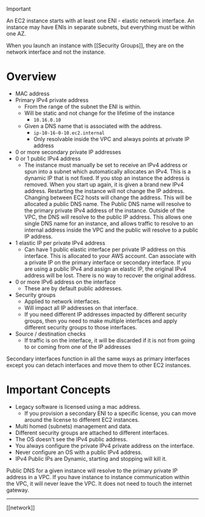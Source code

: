 
>[!important]
>An EC2 instance starts with at least one ENI - elastic network interface. An instance may have ENIs in separate subnets, but everything must be within one AZ.

When you launch an instance with [[Security Groups]], they are on the network interface and not the instance.


# Overview

-   MAC address
-   Primary IPv4 private address
    -   From the range of the subnet the ENI is within.
    -   Will be static and not change for the lifetime of the instance
        -   `10.16.0.10`
    -   Given a DNS name that is associated with the address.
        -   `ip-10-16-0-10.ec2.internal`
        -   Only resolvable inside the VPC and always points at private IP address
-   0 or more secondary private IP addresses
-   0 or 1 public IPv4 address
    -   The instance must manually be set to receive an IPv4 address or spun into a subnet which automatically allocates an IPv4. This is a dynamic IP that is not fixed. If you stop an instance the address is removed. When you start up again, it is given a brand new IPv4 address. Restarting the instance will not change the IP address. Changing between EC2 hosts will change the address. This will be allocated a public DNS name. The Public DNS name will resolve to the primary private IPv4 address of the instance. Outside of the VPC, the DNS will resolve to the public IP address. This allows one single DNS name for an instance, and allows traffic to resolve to an internal address inside the VPC and the public will resolve to a public IP address.
-   1 elastic IP per private IPv4 address
    -   Can have 1 public elastic interface per private IP address on this interface. This is allocated to your AWS account. Can associate with a private IP on the primary interface or secondary interface. If you are using a public IPv4 and assign an elastic IP, the original IPv4 address will be lost. There is no way to recover the original address.
-   0 or more IPv6 address on the interface
    -   These are by default public addresses.
-   Security groups
    -   Applied to network interfaces.
    -   Will impact all IP addresses on that interface.
    -   If you need different IP addresses impacted by different security groups, then you need to make multiple interfaces and apply different security groups to those interfaces.
-   Source / destination checks
    -   If traffic is on the interface, it will be discarded if it is not from going to or coming from one of the IP addresses

Secondary interfaces function in all the same ways as primary interfaces except you can detach interfaces and move them to other EC2 instances.

# Important Concepts

-   Legacy software is licensed using a mac address.
    -   If you provision a secondary ENI to a specific license, you can move around the license to different EC2 instances.
-   Multi homed (subnets) management and data.
-   Different security groups are attached to different interfaces.
-   The OS doesn't see the IPv4 public address.
-   You always configure the private IPv4 private address on the interface.
-   Never configure an OS with a public IPv4 address.
-   IPv4 Public IPs are Dynamic, starting and stopping will kill it.

Public DNS for a given instance will resolve to the primary private IP address in a VPC. If you have instance to instance communication within the VPC, it will never leave the VPC. It does not need to touch the internet gateway.


___
[[network]] 
